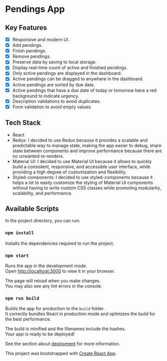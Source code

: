 # Pendings App

## Key Features

- [x] Responsive and modern UI.
- [x] Add pendings.
- [x] Finish pendings.
- [x] Remove pendings.
- [x] Preserve data by saving to local storage.
- [x] Display real-time count of active and finished pendings.
- [x] Only active pendings are displayed in the dashboard.
- [x] Active pendings can be dragged to anywhere in the dashboard.
- [x] Active pendings are sorted by due date.
- [x] Active pendings that have a due date of today or tomorrow have a red background to indicate urgency.
- [x] Description validations to avoid duplicates.
- [x] Form validation to avoid empty values.

## Tech Stack

- React
- Redux: I decided to use Redux because it provides a scalable and predictable way to manage state, making the app easier to debug, share state between components and improve performance because there are no unwanted re-renders.
- Material UI: I decided to use Material UI because it allows to quickly build a consistent, responsive, and accessible user interface, while providing a high degree of customization and flexibility.
- Styled-components: I decided to use styled-components because it helps a lot to easily customize the styling of Material UI components without having to write custom CSS classes while promoting modularity, scalability, and performance.

## Available Scripts

In the project directory, you can run:

### `npm install`

Installs the dependencies required to run the project.

### `npm start`

Runs the app in the development mode.\
Open [http://localhost:3000](http://localhost:3000) to view it in your browser.

The page will reload when you make changes.\
You may also see any lint errors in the console.

### `npm run build`

Builds the app for production to the `build` folder.\
It correctly bundles React in production mode and optimizes the build for the best performance.

The build is minified and the filenames include the hashes.\
Your app is ready to be deployed!

See the section about [deployment](https://facebook.github.io/create-react-app/docs/deployment) for more information.

This project was bootstrapped with [Create React App](https://github.com/facebook/create-react-app).
